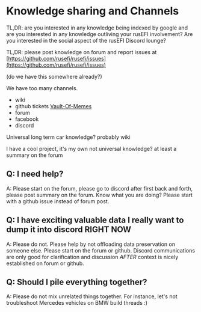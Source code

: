 # Knowledge sharing and Channels

TL,DR: are you interested in any knowledge being indexed by google and are you interested in any knowledge outliving your rusEFI involvement? Are you interested in the social aspect of the rusEFI Discord lounge?

TL,DR: please post knowledge on forum and report issues at [https://github.com/rusefi/rusefi/issues](https://github.com/rusefi/rusefi/issues)

(do we have this somewhere already?)

We have too many channels.

* wiki
* github tickets [Vault-Of-Memes](Vault-Of-Memes)
* forum
* facebook
* discord

Universal long term car knowledge? probably wiki

I have a cool project, it's my own not universal knowledge? at least a summary on the forum

## Q: I need help?

A: Please start on the forum, please go to discord after first back and forth, please post summary on the forum. Know what you are doing? Please start with a github issue instead of forum post.

## Q: I have exciting valuable data I really want to dump it into discord RIGHT NOW

A: Please do not. Please help by not offloading data preservation on someone else. Please start on the forum or github. Discord communications are only good for clarification and discussion *AFTER* context is nicely established on forum or github.

## Q: Should I pile everything together?

A: Please do not mix unrelated things together. For instance, let's not troubleshoot Mercedes vehicles on BMW build threads :)
